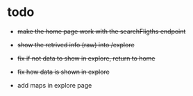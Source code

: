 # todo

- ~~make the home page work with the searchFligths endpoint~~
- ~~show the retrived info (raw) into /explore~~

- ~~fix if not data to show in explore, return to home~~
- ~~fix how data is shown in explore~~

- add maps in explore page